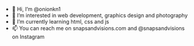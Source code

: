 - 👋 Hi, I’m @onionkn1
- 👀 I’m interested in web development, graphics design and photography
- 🌱 I’m currently learning html, css and js
- 📫 You can reach me on snapsandvisions.com and @snapsandvisions on Instagram


